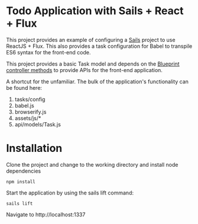 # Todo Application with Sails + React + Flux

This project provides an example of configuring a [Sails](http://sailsjs.org) project to use ReactJS + Flux. This also provides
a task configuration for Babel to transpile ES6 syntax for the front-end code.

This project provides a basic Task model and depends on the [Blueprint controller methods](http://sailsjs.com/documentation/reference/blueprint-api) to provide APIs for the front-end application.

A shortcut for the unfamiliar. The bulk of the application's functionality can be found here:

1. tasks/config
  1. babel.js
  2. browserify.js
2. assets/js/*
3. api/models/Task.js

# Installation

Clone the project and change to the working directory and install node dependencies

`npm install`

Start the application by using the sails lift command:

```
sails lift
```

Navigate to http://localhost:1337
